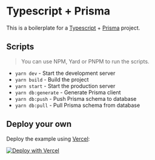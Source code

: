 # Typescript + Prisma

This is a boilerplate for a [Typescript](https://typescriptlang.org) + [Prisma](https://prisma.io) project.
 
## Scripts

> You can use NPM, Yard or PNPM to run the scripts.

- `yarn dev` - Start the development server
- `yarn build` - Build the project
- `yarn start` - Start the production server
- `yarn db:generate` - Generate Prisma client
- `yarn db:push` - Push Prisma schema to database
- `yarn db:pull` - Pull Prisma schema from database

## Deploy your own

Deploy the example using [Vercel](https://vercel.com/new/git/external?repository-url=https://github.com/raflymln/typescript-template/tree/main&project-name=my-typescript-project&repository-name=my-typescript-project):

[![Deploy with Vercel](https://vercel.com/button)](https://vercel.com/new/git/external?repository-url=https://github.com/raflymln/typescript-template/tree/main&project-name=my-typescript-project&repository-name=my-typescript-project)